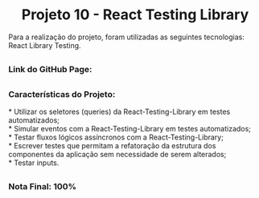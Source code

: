 <h1 align="center">Projeto 10 - React Testing Library</h1>

<div>
  Para a realização do projeto, foram utilizadas as seguintes tecnologias: React Library Testing.
</div>

##

<div>
  <h3>Link do GitHub Page:</h3> 
</div>

##

<div>
  <h3>Características do Projeto:</h3>
  * Utilizar os seletores (queries) da React-Testing-Library em testes automatizados;</br>
  * Simular eventos com a React-Testing-Library em testes automatizados;</br>
  * Testar fluxos lógicos assíncronos com a React-Testing-Library;</br>
  * Escrever testes que permitam a refatoração da estrutura dos componentes da aplicação sem necessidade de serem alterados;</br>
  * Testar inputs.</br>
</div>

##

<div>
  <h3>Nota Final: 100%</h3>
</div>
